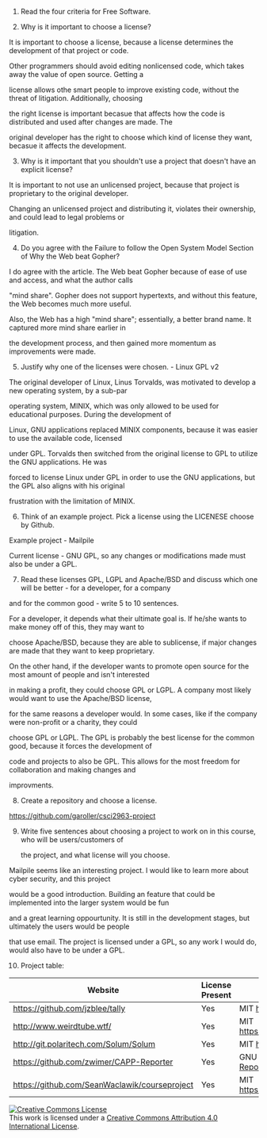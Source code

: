 1. Read the four criteria for Free Software.

2. Why is it important to choose a license?

 It is important to choose a license, because a license determines the development of that project or code. 

 Other programmers should avoid editing nonlicensed code, which takes away the value of open source. Getting a 

 license allows othe smart people to improve existing code, without the threat of litigation. Additionally, choosing 

 the right license is important becasue that affects how the code is distributed and used after changes are made. The 
 
 original developer has the right to choose which kind of license they want, becasue it affects the development.


3. Why is it important that you shouldn't use a project that doesn't have an explicit license?

  It is important to not use an unlicensed project, because that project is proprietary to the original developer.

  Changing an unlicensed project and distributing it, violates their ownership, and could lead to legal problems or 

  litigation. 


4. Do you agree with the Failure to follow the Open System Model Section of Why the Web beat Gopher?

 I do agree with the article. The Web beat Gopher because of ease of use and access, and what the author calls 

 "mind share". Gopher does not support hypertexts, and without this feature, the Web becomes much more useful. 

 Also, the Web has a high "mind share"; essentially, a better brand name. It captured more mind share earlier in 

 the development process, and then gained more momentum as improvements were made.


5. Justify why one of the licenses were chosen. - Linux GPL v2

 The original developer of Linux, Linus Torvalds, was motivated to develop a new operating system, by a sub-par 
 
 operating system, MINIX, which was only allowed to be used for educational purposes. During the development of 
 
 Linux, GNU applications replaced MINIX components, because it was easier to use the available code, licensed 
 
 under GPL. Torvalds then switched from the original license to GPL to utilize the GNU applications. He was 
 
 forced to license Linux under GPL in order to use the GNU applications, but the GPL also aligns with his original 
 
 frustration with the limitation of MINIX.


6. Think of an example project. Pick a license using the LICENESE choose by Github.

 Example project - Mailpile
 
 Current license - GNU GPL, so any changes or modifications made must also be under a GPL. 
 

7. Read these licenses GPL, LGPL and Apache/BSD and discuss which one will be better - for a developer, for a company 
 
 and for the common good - write 5 to 10 sentences.
 
 For a developer, it depends what their ultimate goal is. If he/she wants to make money off of this, they may want to 
 
 choose Apache/BSD, because they are able to sublicense, if major changes are made that they want to keep proprietary. 
 
 On the other hand, if the developer wants to promote open source for the most amount of people and isn't interested 
 
 in making a profit, they could choose GPL or LGPL. A company most likely would want to use the Apache/BSD license, 
 
 for the same reasons a developer would. In some cases, like if the company were non-profit or a charity, they could 
 
 choose GPL or LGPL. The GPL is probably the best license for the common good, because it forces the development of 
 
 code and projects to also be GPL. This allows for the most freedom for collaboration and making changes and 
 
 improvments.  
 

8. Create a repository and choose a license. 
 
 https://github.com/garoller/csci2963-project


9. Write five sentences about choosing a project to work on in this course, who will be users/customers of 

   the project, and what license will you choose.
   
  Mailpile seems like an interesting project. I would like to learn more about cyber security, and this project 
  
  would be a good introduction. Building an feature that could be implemented into the larger system would be fun 
  
  and a great learning oppourtunity.  It is still in the development stages, but ultimately the users would be people 
  
  that use email. The project is licensed under a GPL, so any work I would do, would also have to be under a GPL.
   
10. Project table:
 
 | Website      | License Present | License               |
 | ------------ | --------------- | --------------------- |
 | https://github.com/jzblee/tally               | Yes | MIT https://github.com/jzblee/tally/blob/master/LICENSE.md |
 | http://www.weirdtube.wtf/                     | Yes | MIT https://github.com/mmetro/WeirdSideofYouTube/blob/master/LICENSE |
 | http://git.polaritech.com/Solum/Solum         | Yes | MIT https://github.com/AdrianCollado/Solum/blob/master/LICENSE |
 | https://github.com/zwimer/CAPP-Reporter       | Yes | GNU GPL https://github.com/zwimer/CAPP-Reporter/blob/master/LICENSE |
 | https://github.com/SeanWaclawik/courseproject | Yes | MIT https://github.com/SeanWaclawik/courseproject/blob/master/LICENSE |
   
 
 <a rel="license" href="http://creativecommons.org/licenses/by/4.0/"><img alt="Creative Commons License" style="border-width:0" src="https://i.creativecommons.org/l/by/4.0/88x31.png" /></a><br />This work is licensed under a <a rel="license" href="http://creativecommons.org/licenses/by/4.0/">Creative Commons Attribution 4.0 International License</a>.
